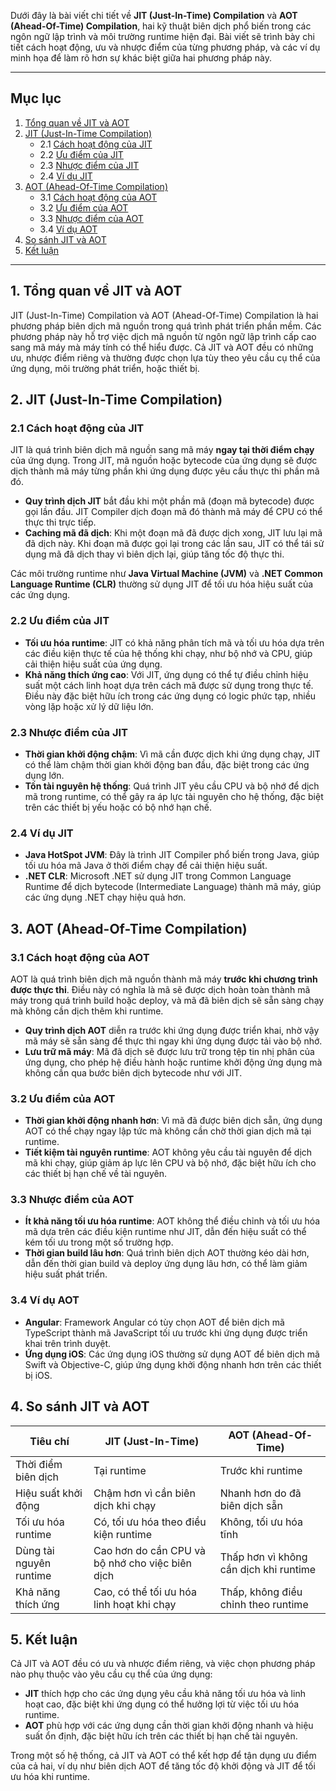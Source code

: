 Dưới đây là bài viết chi tiết về **JIT (Just-In-Time) Compilation** và **AOT (Ahead-Of-Time) Compilation**, hai kỹ thuật biên dịch phổ biến trong các ngôn ngữ lập trình và môi trường runtime hiện đại. Bài viết sẽ trình bày chi tiết cách hoạt động, ưu và nhược điểm của từng phương pháp, và các ví dụ minh họa để làm rõ hơn sự khác biệt giữa hai phương pháp này.

---

## Mục lục

1. [Tổng quan về JIT và AOT](#tong-quan-ve-jit-va-aot)
2. [JIT (Just-In-Time Compilation)](#jit-just-in-time-compilation)
   - 2.1 [Cách hoạt động của JIT](#cach-hoat-dong-cua-jit)
   - 2.2 [Ưu điểm của JIT](#uu-diem-cua-jit)
   - 2.3 [Nhược điểm của JIT](#nhuoc-diem-cua-jit)
   - 2.4 [Ví dụ JIT](#vi-du-jit)
3. [AOT (Ahead-Of-Time Compilation)](#aot-ahead-of-time-compilation)
   - 3.1 [Cách hoạt động của AOT](#cach-hoat-dong-cua-aot)
   - 3.2 [Ưu điểm của AOT](#uu-diem-cua-aot)
   - 3.3 [Nhược điểm của AOT](#nhuoc-diem-cua-aot)
   - 3.4 [Ví dụ AOT](#vi-du-aot)
4. [So sánh JIT và AOT](#so-sanh-jit-va-aot)
5. [Kết luận](#ket-luan)

---

## 1. Tổng quan về JIT và AOT <a name="tong-quan-ve-jit-va-aot"></a>

JIT (Just-In-Time) Compilation và AOT (Ahead-Of-Time) Compilation là hai phương pháp biên dịch mã nguồn trong quá trình phát triển phần mềm. Các phương pháp này hỗ trợ việc dịch mã nguồn từ ngôn ngữ lập trình cấp cao sang mã máy mà máy tính có thể hiểu được. Cả JIT và AOT đều có những ưu, nhược điểm riêng và thường được chọn lựa tùy theo yêu cầu cụ thể của ứng dụng, môi trường phát triển, hoặc thiết bị.

## 2. JIT (Just-In-Time Compilation) <a name="jit-just-in-time-compilation"></a>

### 2.1 Cách hoạt động của JIT <a name="cach-hoat-dong-cua-jit"></a>

JIT là quá trình biên dịch mã nguồn sang mã máy **ngay tại thời điểm chạy** của ứng dụng. Trong JIT, mã nguồn hoặc bytecode của ứng dụng sẽ được dịch thành mã máy từng phần khi ứng dụng được yêu cầu thực thi phần mã đó.

- **Quy trình dịch JIT** bắt đầu khi một phần mã (đoạn mã bytecode) được gọi lần đầu. JIT Compiler dịch đoạn mã đó thành mã máy để CPU có thể thực thi trực tiếp.
- **Caching mã đã dịch**: Khi một đoạn mã đã được dịch xong, JIT lưu lại mã đã dịch này. Khi đoạn mã được gọi lại trong các lần sau, JIT có thể tái sử dụng mã đã dịch thay vì biên dịch lại, giúp tăng tốc độ thực thi.

Các môi trường runtime như **Java Virtual Machine (JVM)** và **.NET Common Language Runtime (CLR)** thường sử dụng JIT để tối ưu hóa hiệu suất của các ứng dụng.

### 2.2 Ưu điểm của JIT <a name="uu-diem-cua-jit"></a>

- **Tối ưu hóa runtime**: JIT có khả năng phân tích mã và tối ưu hóa dựa trên các điều kiện thực tế của hệ thống khi chạy, như bộ nhớ và CPU, giúp cải thiện hiệu suất của ứng dụng.
- **Khả năng thích ứng cao**: Với JIT, ứng dụng có thể tự điều chỉnh hiệu suất một cách linh hoạt dựa trên cách mã được sử dụng trong thực tế. Điều này đặc biệt hữu ích trong các ứng dụng có logic phức tạp, nhiều vòng lặp hoặc xử lý dữ liệu lớn.

### 2.3 Nhược điểm của JIT <a name="nhuoc-diem-cua-jit"></a>

- **Thời gian khởi động chậm**: Vì mã cần được dịch khi ứng dụng chạy, JIT có thể làm chậm thời gian khởi động ban đầu, đặc biệt trong các ứng dụng lớn.
- **Tốn tài nguyên hệ thống**: Quá trình JIT yêu cầu CPU và bộ nhớ để dịch mã trong runtime, có thể gây ra áp lực tài nguyên cho hệ thống, đặc biệt trên các thiết bị yếu hoặc có bộ nhớ hạn chế.

### 2.4 Ví dụ JIT <a name="vi-du-jit"></a>

- **Java HotSpot JVM**: Đây là trình JIT Compiler phổ biến trong Java, giúp tối ưu hóa mã Java ở thời điểm chạy để cải thiện hiệu suất.
- **.NET CLR**: Microsoft .NET sử dụng JIT trong Common Language Runtime để dịch bytecode (Intermediate Language) thành mã máy, giúp các ứng dụng .NET chạy hiệu quả hơn.

## 3. AOT (Ahead-Of-Time Compilation) <a name="aot-ahead-of-time-compilation"></a>

### 3.1 Cách hoạt động của AOT <a name="cach-hoat-dong-cua-aot"></a>

AOT là quá trình biên dịch mã nguồn thành mã máy **trước khi chương trình được thực thi**. Điều này có nghĩa là mã sẽ được dịch hoàn toàn thành mã máy trong quá trình build hoặc deploy, và mã đã biên dịch sẽ sẵn sàng chạy mà không cần dịch thêm khi runtime.

- **Quy trình dịch AOT** diễn ra trước khi ứng dụng được triển khai, nhờ vậy mã máy sẽ sẵn sàng để thực thi ngay khi ứng dụng được tải vào bộ nhớ.
- **Lưu trữ mã máy**: Mã đã dịch sẽ được lưu trữ trong tệp tin nhị phân của ứng dụng, cho phép hệ điều hành hoặc runtime khởi động ứng dụng mà không cần qua bước biên dịch bytecode như với JIT.

### 3.2 Ưu điểm của AOT <a name="uu-diem-cua-aot"></a>

- **Thời gian khởi động nhanh hơn**: Vì mã đã được biên dịch sẵn, ứng dụng AOT có thể chạy ngay lập tức mà không cần chờ thời gian dịch mã tại runtime.
- **Tiết kiệm tài nguyên runtime**: AOT không yêu cầu tài nguyên để dịch mã khi chạy, giúp giảm áp lực lên CPU và bộ nhớ, đặc biệt hữu ích cho các thiết bị hạn chế về tài nguyên.

### 3.3 Nhược điểm của AOT <a name="nhuoc-diem-cua-aot"></a>

- **Ít khả năng tối ưu hóa runtime**: AOT không thể điều chỉnh và tối ưu hóa mã dựa trên các điều kiện runtime như JIT, dẫn đến hiệu suất có thể kém tối ưu trong một số trường hợp.
- **Thời gian build lâu hơn**: Quá trình biên dịch AOT thường kéo dài hơn, dẫn đến thời gian build và deploy ứng dụng lâu hơn, có thể làm giảm hiệu suất phát triển.

### 3.4 Ví dụ AOT <a name="vi-du-aot"></a>

- **Angular**: Framework Angular có tùy chọn AOT để biên dịch mã TypeScript thành mã JavaScript tối ưu trước khi ứng dụng được triển khai trên trình duyệt.
- **Ứng dụng iOS**: Các ứng dụng iOS thường sử dụng AOT để biên dịch mã Swift và Objective-C, giúp ứng dụng khởi động nhanh hơn trên các thiết bị iOS.

## 4. So sánh JIT và AOT <a name="so-sanh-jit-va-aot"></a>

| Tiêu chí                | JIT (Just-In-Time)                              | AOT (Ahead-Of-Time)                    |
| ----------------------- | ----------------------------------------------- | -------------------------------------- |
| Thời điểm biên dịch     | Tại runtime                                     | Trước khi runtime                      |
| Hiệu suất khởi động     | Chậm hơn vì cần biên dịch khi chạy              | Nhanh hơn do đã biên dịch sẵn          |
| Tối ưu hóa runtime      | Có, tối ưu hóa theo điều kiện runtime           | Không, tối ưu hóa tĩnh                 |
| Dùng tài nguyên runtime | Cao hơn do cần CPU và bộ nhớ cho việc biên dịch | Thấp hơn vì không cần dịch khi runtime |
| Khả năng thích ứng      | Cao, có thể tối ưu hóa linh hoạt khi chạy       | Thấp, không điều chỉnh theo runtime    |

## 5. Kết luận <a name="ket-luan"></a>

Cả JIT và AOT đều có ưu và nhược điểm riêng, và việc chọn phương pháp nào phụ thuộc vào yêu cầu cụ thể của ứng dụng:

- **JIT** thích hợp cho các ứng dụng yêu cầu khả năng tối ưu hóa và linh hoạt cao, đặc biệt khi ứng dụng có thể hưởng lợi từ việc tối ưu hóa runtime.
- **AOT** phù hợp với các ứng dụng cần thời gian khởi động nhanh và hiệu suất ổn định, đặc biệt hữu ích trên các thiết bị hạn chế tài nguyên.

Trong một số hệ thống, cả JIT và AOT có thể kết hợp để tận dụng ưu điểm của cả hai, ví dụ như biên dịch AOT để tăng tốc độ khởi động và JIT để tối ưu hóa khi runtime.
